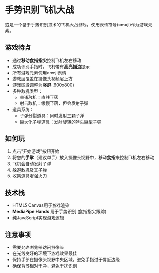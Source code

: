 # 手势识别飞机大战

这是一个基于手势识别技术的飞机大战游戏，使用表情符号(emoji)作为游戏元素。

## 游戏特点

- 通过**移动食指指尖**控制飞机左右移动
- 成功识别手指时，飞机带有**高亮描边**提示
- 所有游戏元素使用emoji表情
- 游戏层覆盖在摄像头视频层上方
- 游戏区域调整为**竖屏** (600x800)
- 多种敌机类型：
  - 普通敌机：直线下落
  - 射击敌机：缓慢下落，但会发射子弹
- 道具系统：
  - 子弹分裂道具：同时发射三颗子弹
  - 巨大化子弹道具：发射旋转的狗头巨型子弹

## 如何玩

1. 点击"开始游戏"按钮开始
2. 将您的**手掌**（建议单手）放入摄像头视野中，移动**食指**来控制飞机左右移动
3. 飞机会自动发射子弹
4. 躲避敌机及其子弹
5. 收集道具增强火力

## 技术栈

- HTML5 Canvas用于游戏渲染
- **MediaPipe Hands** 用于手势识别 (食指指尖跟踪)
- 纯JavaScript实现游戏逻辑

## 注意事项

- 需要允许浏览器访问摄像头
- 在光线良好的环境下游戏效果最佳
- 保持手部在摄像头视野中央区域，避免手指过于靠近边缘
- 确保背景相对干净，避免干扰识别 